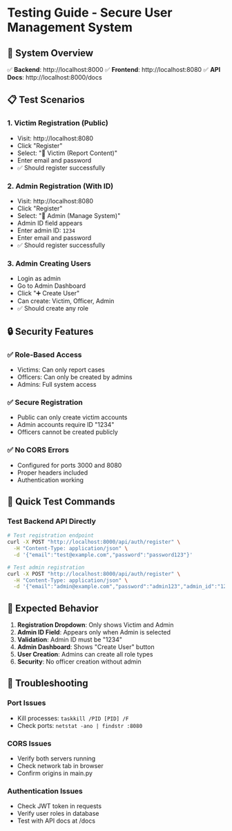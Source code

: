 # Testing Guide - Secure User Management System

## 🚀 System Overview
✅ **Backend**: http://localhost:8000
✅ **Frontend**: http://localhost:8080
✅ **API Docs**: http://localhost:8000/docs

## 📋 Test Scenarios

### 1. **Victim Registration** (Public)
- Visit: http://localhost:8080
- Click "Register"
- Select: "👤 Victim (Report Content)"
- Enter email and password
- ✅ Should register successfully

### 2. **Admin Registration** (With ID)
- Visit: http://localhost:8080
- Click "Register"
- Select: "👑 Admin (Manage System)"
- Admin ID field appears
- Enter admin ID: `1234`
- Enter email and password
- ✅ Should register successfully

### 3. **Admin Creating Users**
- Login as admin
- Go to Admin Dashboard
- Click "➕ Create User"
- Can create: Victim, Officer, Admin
- ✅ Should create any role

## 🔒 Security Features

### ✅ **Role-Based Access**
- Victims: Can only report cases
- Officers: Can only be created by admins
- Admins: Full system access

### ✅ **Secure Registration**
- Public can only create victim accounts
- Admin accounts require ID "1234"
- Officers cannot be created publicly

### ✅ **No CORS Errors**
- Configured for ports 3000 and 8080
- Proper headers included
- Authentication working

## 🧪 Quick Test Commands

### Test Backend API Directly
```bash
# Test registration endpoint
curl -X POST "http://localhost:8000/api/auth/register" \
  -H "Content-Type: application/json" \
  -d '{"email":"test@example.com","password":"password123"}'

# Test admin registration
curl -X POST "http://localhost:8000/api/auth/register" \
  -H "Content-Type: application/json" \
  -d '{"email":"admin@example.com","password":"admin123","admin_id":"1234"}'
```

## 🎯 Expected Behavior

1. **Registration Dropdown**: Only shows Victim and Admin
2. **Admin ID Field**: Appears only when Admin is selected
3. **Validation**: Admin ID must be "1234"
4. **Admin Dashboard**: Shows "Create User" button
5. **User Creation**: Admins can create all role types
6. **Security**: No officer creation without admin

## 🔧 Troubleshooting

### Port Issues
- Kill processes: `taskkill /PID [PID] /F`
- Check ports: `netstat -ano | findstr :8080`

### CORS Issues
- Verify both servers running
- Check network tab in browser
- Confirm origins in main.py

### Authentication Issues
- Check JWT token in requests
- Verify user roles in database
- Test with API docs at /docs

